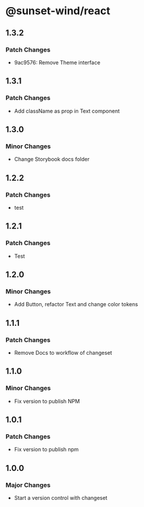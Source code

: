 # @sunset-wind/react

## 1.3.2

### Patch Changes

- 9ac9576: Remove Theme interface

## 1.3.1

### Patch Changes

- Add className as prop in Text component

## 1.3.0

### Minor Changes

- Change Storybook docs folder

## 1.2.2

### Patch Changes

- test

## 1.2.1

### Patch Changes

- Test

## 1.2.0

### Minor Changes

- Add Button, refactor Text and change color tokens

## 1.1.1

### Patch Changes

- Remove Docs to workflow of changeset

## 1.1.0

### Minor Changes

- Fix version to publish NPM

## 1.0.1

### Patch Changes

- Fix version to publish npm

## 1.0.0

### Major Changes

- Start a version control with changeset
